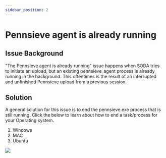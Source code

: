 ```yaml
---
sidebar_position: 2
---
```


# Pennsieve agent is already running

## Issue Background

"The Pennsieve agent is already running" issue happens when SODA tries to initiate an upload, but an existing pennsieve_agent process is already running in the background. This oftentimes is the result of an interrupted and unfinished Pennsieve upload from a previous session.

## Solution

A general solution for this issue is to end the pennsieve.exe process that is still running. Click the below to learn about how to end a task/process for your Operating system.

1. Windows
2. MAC
3. Ubuntu

<div class="px-10 my-5">
    <img src="https://github.com/fairdataihub/SODA-for-SPARC/blob/main/docs/documentation/Common-errors/blackfynn-agent-running-error.gif?raw=true">
    </img>
</div>
